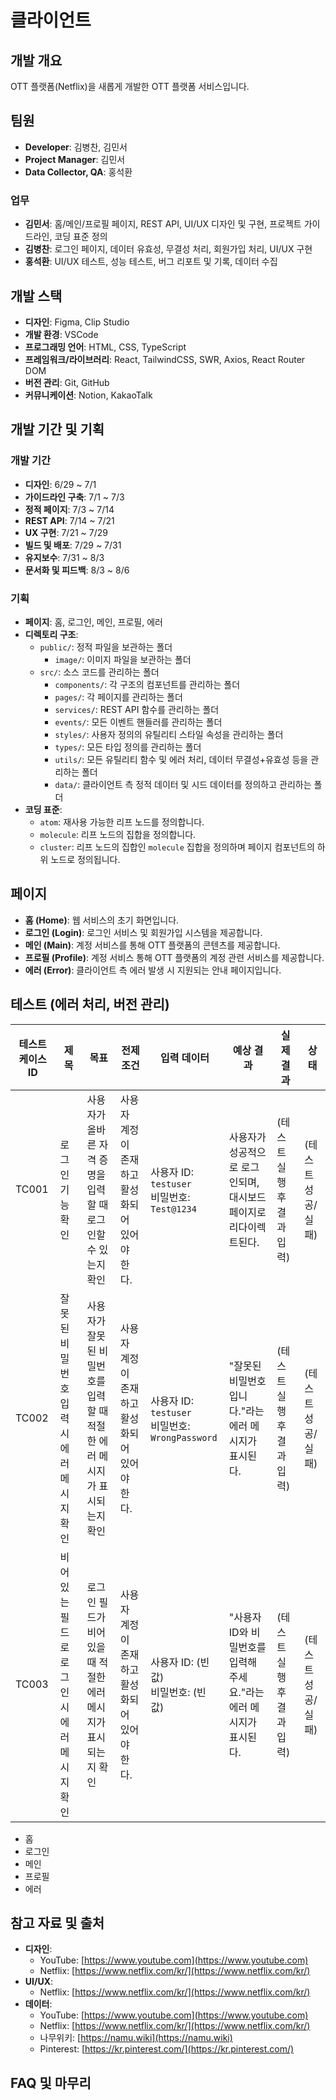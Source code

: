 # 클라이언트

## 개발 개요
OTT 플랫폼(Netflix)을 새롭게 개발한 OTT 플랫폼 서비스입니다.

## 팀원
- **Developer**: 김병찬, 김민서
- **Project Manager**: 김민서
- **Data Collector, QA**: 홍석환

### 업무
- **김민서**: 홈/메인/프로필 페이지, REST API, UI/UX 디자인 및 구현, 프로젝트 가이드라인, 코딩 표준 정의
- **김병찬**: 로그인 페이지, 데이터 유효성, 무결성 처리, 회원가입 처리, UI/UX 구현
- **홍석환**: UI/UX 테스트, 성능 테스트, 버그 리포트 및 기록, 데이터 수집

## 개발 스택
- **디자인**: Figma, Clip Studio
- **개발 환경**: VSCode
- **프로그래밍 언어**: HTML, CSS, TypeScript
- **프레임워크/라이브러리**: React, TailwindCSS, SWR, Axios, React Router DOM
- **버전 관리**: Git, GitHub
- **커뮤니케이션**: Notion, KakaoTalk

## 개발 기간 및 기획

### 개발 기간
- **디자인**: 6/29 ~ 7/1
- **가이드라인 구축**: 7/1 ~ 7/3
- **정적 페이지**: 7/3 ~ 7/14
- **REST API**: 7/14 ~ 7/21
- **UX 구현**: 7/21 ~ 7/29
- **빌드 및 배포**: 7/29 ~ 7/31
- **유지보수**: 7/31 ~ 8/3
- **문서화 및 피드백**: 8/3 ~ 8/6

### 기획
- **페이지**: 홈, 로그인, 메인, 프로필, 에러
- **디렉토리 구조**:
  - `public/`: 정적 파일을 보관하는 폴더
    - `image/`: 이미지 파일을 보관하는 폴더
  - `src/`: 소스 코드를 관리하는 폴더
    - `components/`: 각 구조의 컴포넌트를 관리하는 폴더
    - `pages/`: 각 페이지를 관리하는 폴더
    - `services/`: REST API 함수를 관리하는 폴더
    - `events/`: 모든 이벤트 핸들러를 관리하는 폴더
    - `styles/`: 사용자 정의의 유틸리티 스타일 속성을 관리하는 폴더
    - `types/`: 모든 타입 정의를 관리하는 폴더
    - `utils/`: 모든 유틸리티 함수 및 에러 처리, 데이터 무결성+유효성 등을 관리하는 폴더
    - `data/`: 클라이언트 측 정적 데이터 및 시드 데이터를 정의하고 관리하는 폴더
- **코딩 표준**:
  - `atom`: 재사용 가능한 리프 노드를 정의합니다.
  - `molecule`: 리프 노드의 집합을 정의합니다.
  - `cluster`: 리프 노드의 집합인 `molecule` 집합을 정의하며 페이지 컴포넌트의 하위 노드로 정의됩니다.

## 페이지
- **홈 (Home)**: 웹 서비스의 초기 화면입니다.
- **로그인 (Login)**: 로그인 서비스 및 회원가입 시스템을 제공합니다.
- **메인 (Main)**: 계정 서비스를 통해 OTT 플랫폼의 콘텐츠를 제공합니다.
- **프로필 (Profile)**: 계정 서비스 통해 OTT 플랫폼의 계정 관련 서비스를 제공합니다.
- **에러 (Error)**: 클라이언트 측 에러 발생 시 지원되는 안내 페이지입니다.

## 테스트 (에러 처리, 버전 관리)

| 테스트 케이스 ID | 제목                         | 목표                                                  | 전제 조건                                       | 입력 데이터                                  | 예상 결과                                              | 실제 결과                   | 상태         |
|------------------|------------------------------|-----------------------------------------------------|------------------------------------------------|----------------------------------------------|--------------------------------------------------------|------------------------------|--------------|
| TC001            | 로그인 기능 확인              | 사용자가 올바른 자격 증명을 입력할 때 로그인할 수 있는지 확인 | 사용자 계정이 존재하고 활성화되어 있어야 한다. | 사용자 ID: `testuser`<br>비밀번호: `Test@1234` | 사용자가 성공적으로 로그인되며, 대시보드 페이지로 리다이렉트된다. | (테스트 실행 후 결과 입력) | (테스트 성공/실패) |
| TC002            | 잘못된 비밀번호 입력 시 에러 메시지 확인 | 사용자가 잘못된 비밀번호를 입력할 때 적절한 에러 메시지가 표시되는지 확인 | 사용자 계정이 존재하고 활성화되어 있어야 한다. | 사용자 ID: `testuser`<br>비밀번호: `WrongPassword` | "잘못된 비밀번호입니다."라는 에러 메시지가 표시된다.  | (테스트 실행 후 결과 입력) | (테스트 성공/실패) |
| TC003            | 비어있는 필드로 로그인 시 에러 메시지 확인 | 로그인 필드가 비어 있을 때 적절한 에러 메시지가 표시되는지 확인 | 사용자 계정이 존재하고 활성화되어 있어야 한다. | 사용자 ID: (빈 값)<br>비밀번호: (빈 값) | "사용자 ID와 비밀번호를 입력해 주세요."라는 에러 메시지가 표시된다. | (테스트 실행 후 결과 입력) | (테스트 성공/실패) |



- 홈
- 로그인
- 메인
- 프로필
- 에러

## 참고 자료 및 출처
- **디자인**: 
  - YouTube: [https://www.youtube.com](https://www.youtube.com)
  - Netflix: [https://www.netflix.com/kr/](https://www.netflix.com/kr/)
- **UI/UX**: 
  - Netflix: [https://www.netflix.com/kr/](https://www.netflix.com/kr/)
- **데이터**: 
  - YouTube: [https://www.youtube.com](https://www.youtube.com)
  - Netflix: [https://www.netflix.com/kr/](https://www.netflix.com/kr/)
  - 나무위키: [https://namu.wiki](https://namu.wiki)
  - Pinterest: [https://kr.pinterest.com/](https://kr.pinterest.com/)

## FAQ 및 마무리
